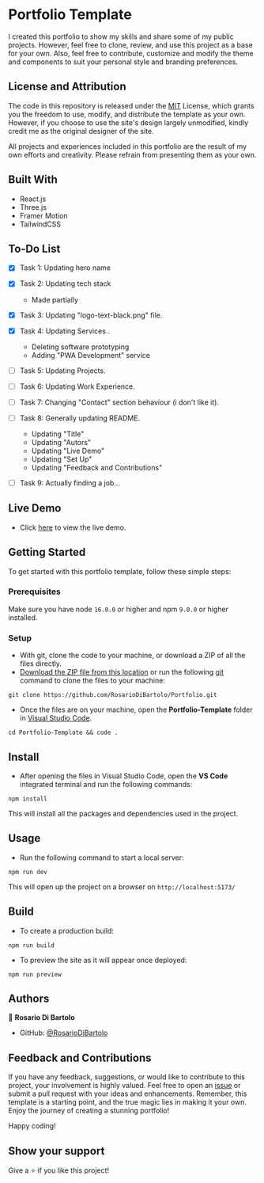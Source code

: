 # Portfolio Template
 
I created this portfolio to show my skills and share some of my public projects. However, feel free to clone, review, and use this project as a base for your own. Also, feel free to contribute, customize and modify the theme and components to suit your personal style and branding preferences.

## License and Attribution

The code in this repository is released under the [MIT](https://github.com/RosarioDiBartolo/Portfolio/blob/90213d4887074d1d29434f706afad3d12fa33f5f/MIT.md) License, which grants you the freedom to use, modify, and distribute the template as your own. However, if you choose to use the site's design largely unmodified, kindly credit me as the original designer of the site.

All projects and experiences included in this portfolio are the result of my own efforts and creativity. Please refrain from presenting them as your own.

## Built With

- React.js
- Three.js
- Framer Motion
- TailwindCSS

## To-Do List
- [x] Task 1: Updating hero name
- [x] Task 2: Updating tech stack
  - Made partially
- [x] Task 3: Updating "logo-text-black.png" file.
- [x] Task 4: Updating Services .
  - Deleting software prototyping
  - Adding "PWA Development" service
- [ ] Task 5: Updating Projects.
- [ ] Task 6: Updating Work Experience.
- [ ] Task 7: Changing "Contact" section behaviour (i don't like it).
- [ ] Task 8: Generally updating README.
  - Updating "Title"
  - Updating "Autors"
  - Updating "Live Demo"
  - Updating "Set Up"
  - Updating "Feedback and Contributions"
- [ ] Task 9: Actually finding a job...

    


## Live Demo

- Click [here](https://portfolio-woad-tau-94.vercel.app/) to view the live demo.

## Getting Started

To get started with this portfolio template, follow these simple steps:

### Prerequisites

Make sure you have node `16.0.0` or higher and npm `9.0.0` or higher installed.

### Setup
- With git, clone the code to your machine, or download a ZIP of all the files directly.
- [Download the ZIP file from this location](https://github.com/RosarioDiBartolo/Portfolio/archive/refs/heads/main.zip) or run the following [git](https://git-scm.com/) command to clone the files to your machine:

```
git clone https://github.com/RosarioDiBartolo/Portfolio.git
```

- Once the files are on your machine, open the **Portfolio-Template** folder in [Visual Studio Code](https://code.visualstudio.com/download).

```
cd Portfolio-Template && code .
```

## Install

- After opening the files in Visual Studio Code, open the **VS Code** integrated terminal and run the following commands:

```
npm install
```

This will install all the packages and dependencies used in the project.

## Usage

- Run the following command to start a local server:

```
npm run dev
```

This will open up the project on a browser on `http://localhost:5173/`

## Build

- To create a production build:

```
npm run build
```

- To preview the site as it will appear once deployed:

```
npm run preview
```

## Authors

👤 **Rosario Di Bartolo**

- GitHub: [@RosarioDiBartolo](https://github.com/RosarioDiBartolo)
 
## Feedback and Contributions

If you have any feedback, suggestions, or would like to contribute to this project, your involvement is highly valued. Feel free to open an [issue](../../issues/) or submit a pull request with your ideas and enhancements. Remember, this template is a starting point, and the true magic lies in making it your own. Enjoy the journey of creating a stunning portfolio!

Happy coding!

## Show your support

Give a ⭐️ if you like this project!
